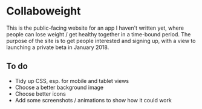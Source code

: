 # Collaboweight
This is the public-facing website for an app I haven't written yet, where people can lose weight / get healthy together in a time-bound period. The purpose of the site is to get people interested and signing up, with a view to launching a private beta in January 2018.

## To do
* Tidy up CSS, esp. for mobile and tablet views
* Choose a better background image
* Choose better icons
* Add some screenshots / animations to show how it could work
